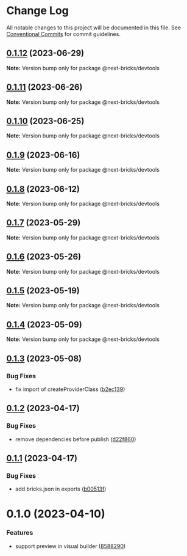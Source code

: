 # Change Log

All notable changes to this project will be documented in this file.
See [Conventional Commits](https://conventionalcommits.org) for commit guidelines.

## [0.1.12](https://github.com/easyops-cn/next-bricks/compare/@next-bricks/devtools@0.1.11...@next-bricks/devtools@0.1.12) (2023-06-29)

**Note:** Version bump only for package @next-bricks/devtools





## [0.1.11](https://github.com/easyops-cn/next-bricks/compare/@next-bricks/devtools@0.1.10...@next-bricks/devtools@0.1.11) (2023-06-26)

**Note:** Version bump only for package @next-bricks/devtools





## [0.1.10](https://github.com/easyops-cn/next-bricks/compare/@next-bricks/devtools@0.1.9...@next-bricks/devtools@0.1.10) (2023-06-25)

**Note:** Version bump only for package @next-bricks/devtools





## [0.1.9](https://github.com/easyops-cn/next-bricks/compare/@next-bricks/devtools@0.1.8...@next-bricks/devtools@0.1.9) (2023-06-16)

**Note:** Version bump only for package @next-bricks/devtools





## [0.1.8](https://github.com/easyops-cn/next-bricks/compare/@next-bricks/devtools@0.1.7...@next-bricks/devtools@0.1.8) (2023-06-12)

**Note:** Version bump only for package @next-bricks/devtools





## [0.1.7](https://github.com/easyops-cn/next-bricks/compare/@next-bricks/devtools@0.1.6...@next-bricks/devtools@0.1.7) (2023-05-29)

**Note:** Version bump only for package @next-bricks/devtools





## [0.1.6](https://github.com/easyops-cn/next-bricks/compare/@next-bricks/devtools@0.1.5...@next-bricks/devtools@0.1.6) (2023-05-26)

**Note:** Version bump only for package @next-bricks/devtools





## [0.1.5](https://github.com/easyops-cn/next-bricks/compare/@next-bricks/devtools@0.1.4...@next-bricks/devtools@0.1.5) (2023-05-19)

**Note:** Version bump only for package @next-bricks/devtools





## [0.1.4](https://github.com/easyops-cn/next-bricks/compare/@next-bricks/devtools@0.1.3...@next-bricks/devtools@0.1.4) (2023-05-09)

**Note:** Version bump only for package @next-bricks/devtools





## [0.1.3](https://github.com/easyops-cn/next-bricks/compare/@next-bricks/devtools@0.1.2...@next-bricks/devtools@0.1.3) (2023-05-08)


### Bug Fixes

* fix import of createProviderClass ([b2ec139](https://github.com/easyops-cn/next-bricks/commit/b2ec1395c6f2b36e1fde653bd57137b747232ed6))





## [0.1.2](https://github.com/easyops-cn/next-bricks/compare/@next-bricks/devtools@0.1.1...@next-bricks/devtools@0.1.2) (2023-04-17)


### Bug Fixes

* remove dependencies before publish ([d22f860](https://github.com/easyops-cn/next-bricks/commit/d22f8604d557d7f4a3c03f9c047c20babd5460bc))





## [0.1.1](https://github.com/easyops-cn/next-bricks/compare/@next-bricks/devtools@0.1.0...@next-bricks/devtools@0.1.1) (2023-04-17)


### Bug Fixes

* add bricks.json in exports ([b00513f](https://github.com/easyops-cn/next-bricks/commit/b00513fba328f0317c4bd3beed3fd089028c72a0))





# 0.1.0 (2023-04-10)


### Features

* support preview in visual builder ([8588290](https://github.com/easyops-cn/next-core/commit/8588290cd21202d4367a6259f0e6c27db269b77e))
